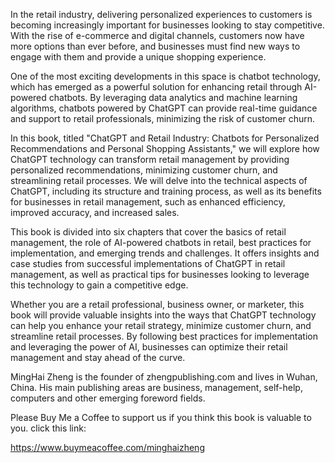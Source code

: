
In the retail industry, delivering personalized experiences to customers is becoming increasingly important for businesses looking to stay competitive. With the rise of e-commerce and digital channels, customers now have more options than ever before, and businesses must find new ways to engage with them and provide a unique shopping experience.

One of the most exciting developments in this space is chatbot technology, which has emerged as a powerful solution for enhancing retail through AI-powered chatbots. By leveraging data analytics and machine learning algorithms, chatbots powered by ChatGPT can provide real-time guidance and support to retail professionals, minimizing the risk of customer churn.

In this book, titled "ChatGPT and Retail Industry: Chatbots for Personalized Recommendations and Personal Shopping Assistants," we will explore how ChatGPT technology can transform retail management by providing personalized recommendations, minimizing customer churn, and streamlining retail processes. We will delve into the technical aspects of ChatGPT, including its structure and training process, as well as its benefits for businesses in retail management, such as enhanced efficiency, improved accuracy, and increased sales.

This book is divided into six chapters that cover the basics of retail management, the role of AI-powered chatbots in retail, best practices for implementation, and emerging trends and challenges. It offers insights and case studies from successful implementations of ChatGPT in retail management, as well as practical tips for businesses looking to leverage this technology to gain a competitive edge.

Whether you are a retail professional, business owner, or marketer, this book will provide valuable insights into the ways that ChatGPT technology can help you enhance your retail strategy, minimize customer churn, and streamline retail processes. By following best practices for implementation and leveraging the power of AI, businesses can optimize their retail management and stay ahead of the curve.

MingHai Zheng is the founder of zhengpublishing.com and lives in Wuhan, China. His main publishing areas are business, management, self-help, computers and other emerging foreword fields.

Please Buy Me a Coffee to support us if you think this book is valuable to you. click this link:

https://www.buymeacoffee.com/minghaizheng
